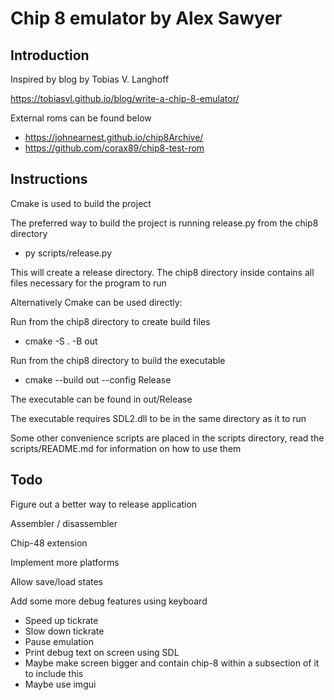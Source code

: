 # Chip 8 emulator by Alex Sawyer

## Introduction
Inspired by blog by Tobias V. Langhoff

https://tobiasvl.github.io/blog/write-a-chip-8-emulator/

External roms can be found below
- https://johnearnest.github.io/chip8Archive/
- https://github.com/corax89/chip8-test-rom

## Instructions

Cmake is used to build the project

The preferred way to build the project is running release.py from the chip8 directory
- py scripts/release.py

This will create a release directory. The chip8 directory inside contains all files necessary for the program to run

Alternatively Cmake can be used directly:

Run from the chip8 directory to create build files
- cmake -S . -B out

Run from the chip8 directory to build the executable
- cmake --build out --config Release

The executable can be found in out/Release

The executable requires SDL2.dll to be in the same directory as it to run

Some other convenience scripts are placed in the scripts directory, read the scripts/README.md for information on how to use them

## Todo
Figure out a better way to release application

Assembler / disassembler

Chip-48 extension

Implement more platforms

Allow save/load states

Add some more debug features using keyboard
- Speed up tickrate
- Slow down tickrate
- Pause emulation
- Print debug text on screen using SDL
- Maybe make screen bigger and contain chip-8 within a subsection of it to include this
- Maybe use imgui